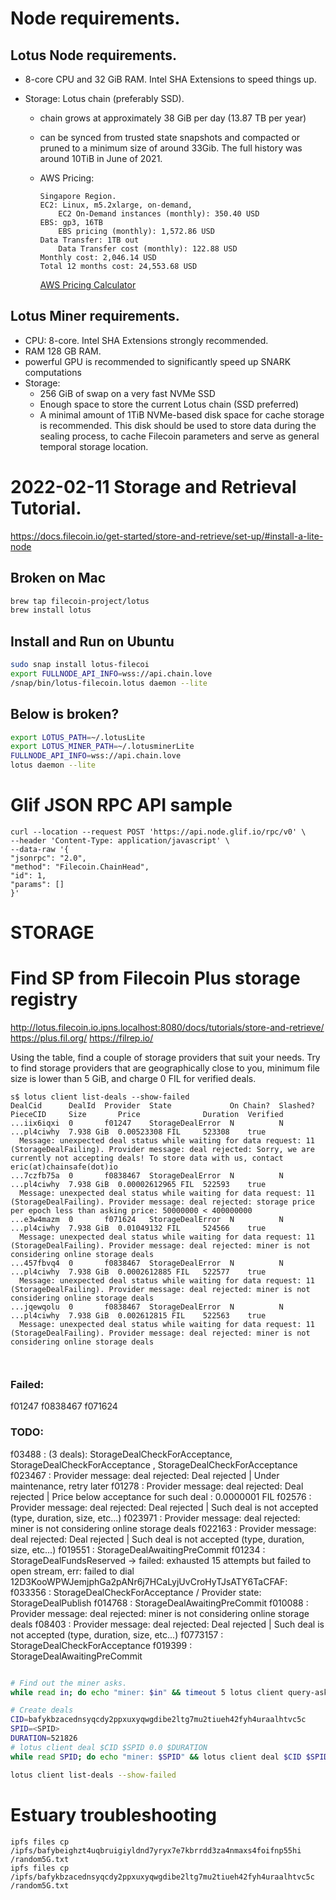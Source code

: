 # Node requirements.

## Lotus Node requirements.

* 8-core CPU and 32 GiB RAM. Intel SHA Extensions to speed things up.

* Storage: Lotus chain (preferably SSD).

    * chain grows at approximately 38 GiB per day (13.87 TB per year)

    * can be synced from trusted state snapshots and compacted or pruned to a minimum size of around 33Gib. The full history was around 10TiB in June of 2021.

    * AWS Pricing:

        ```
        Singapore Region.
        EC2: Linux, m5.2xlarge, on-demand,
            EC2 On-Demand instances (monthly): 350.40 USD
        EBS: gp3, 16TB
            EBS pricing (monthly): 1,572.86 USD
        Data Transfer: 1TB out
            Data Transfer cost (monthly): 122.88 USD
        Monthly cost: 2,046.14 USD
        Total 12 months cost: 24,553.68 USD
        ```

        [AWS Pricing Calculator](https://calculator.aws/#/estimate?id=4b8b7bd8587eec3c7cec11189732fe4b9cf2c25a)


## Lotus Miner requirements.

* CPU: 8-core. Intel SHA Extensions strongly recommended.
* RAM 128 GB RAM.
* powerful GPU is recommended to significantly speed up SNARK computations
* Storage: 
    * 256 GiB of swap on a very fast NVMe SSD 
    * Enough space to store the current Lotus chain (SSD preferred)
    * A minimal amount of 1TiB NVMe-based disk space for cache storage is recommended. 
        This disk should be used to store data during the sealing process, to cache Filecoin parameters and serve as general temporal storage location.

# 2022-02-11 Storage and Retrieval Tutorial. 

https://docs.filecoin.io/get-started/store-and-retrieve/set-up/#install-a-lite-node

## Broken on Mac

```sh
brew tap filecoin-project/lotus
brew install lotus
```

## Install and Run on Ubuntu

```sh
sudo snap install lotus-filecoi
export FULLNODE_API_INFO=wss://api.chain.love
/snap/bin/lotus-filecoin.lotus daemon --lite
```

## Below is broken?
```bash
export LOTUS_PATH=~/.lotusLite
export LOTUS_MINER_PATH=~/.lotusminerLite
FULLNODE_API_INFO=wss://api.chain.love 
lotus daemon --lite
```


# Glif JSON RPC API sample
```
curl --location --request POST 'https://api.node.glif.io/rpc/v0' \
--header 'Content-Type: application/javascript' \
--data-raw '{
"jsonrpc": "2.0",
"method": "Filecoin.ChainHead",
"id": 1,
"params": []
}'
```

# STORAGE

# Find SP from Filecoin Plus storage registry
http://lotus.filecoin.io.ipns.localhost:8080/docs/tutorials/store-and-retrieve/
https://plus.fil.org/
https://filrep.io/

Using the table, find a couple of storage providers that suit your needs. Try to find storage providers that are geographically close to you, minimum file size is lower than 5 GiB, and charge 0 FIL for verified deals.

```
s$ lotus client list-deals --show-failed
DealCid      DealId  Provider  State             On Chain?  Slashed?  PieceCID     Size       Price              Duration  Verified  
...iix6iqxi  0       f01247    StorageDealError  N          N         ...pl4ciwhy  7.938 GiB  0.00523308 FIL     523308    true      
  Message: unexpected deal status while waiting for data request: 11 (StorageDealFailing). Provider message: deal rejected: Sorry, we are currently not accepting deals! To store data with us, contact eric(at)chainsafe(dot)io
...7czfb75a  0       f0838467  StorageDealError  N          N         ...pl4ciwhy  7.938 GiB  0.00002612965 FIL  522593    true      
  Message: unexpected deal status while waiting for data request: 11 (StorageDealFailing). Provider message: deal rejected: storage price per epoch less than asking price: 50000000 < 400000000
...e3w4mazm  0       f071624   StorageDealError  N          N         ...pl4ciwhy  7.938 GiB  0.01049132 FIL     524566    true      
  Message: unexpected deal status while waiting for data request: 11 (StorageDealFailing). Provider message: deal rejected: miner is not considering online storage deals
...457fbvq4  0       f0838467  StorageDealError  N          N         ...pl4ciwhy  7.938 GiB  0.0002612885 FIL   522577    true      
  Message: unexpected deal status while waiting for data request: 11 (StorageDealFailing). Provider message: deal rejected: miner is not considering online storage deals
...jqewqolu  0       f0838467  StorageDealError  N          N         ...pl4ciwhy  7.938 GiB  0.002612815 FIL    522563    true      
  Message: unexpected deal status while waiting for data request: 11 (StorageDealFailing). Provider message: deal rejected: miner is not considering online storage deals



```

### Failed:
f01247
f0838467
f071624

### TODO:
f03488 : (3 deals): StorageDealCheckForAcceptance, StorageDealCheckForAcceptance , StorageDealCheckForAcceptance
f023467 :  Provider message: deal rejected: Deal rejected | Under maintenance, retry later 
f01278 : Provider message: deal rejected: Deal rejected | Price below acceptance for such deal : 0.0000001 FIL
f02576 : Provider message: deal rejected: Deal rejected | Such deal is not accepted (type, duration, size, etc...)
f023971 : Provider message: deal rejected: miner is not considering online storage deals
f022163 : Provider message: deal rejected: Deal rejected | Such deal is not accepted (type, duration, size, etc...)
f019551 : StorageDealAwaitingPreCommit
f01234  : StorageDealFundsReserved -> failed: exhausted 15 attempts but failed to open stream, err: failed to dial 12D3KooWPWJemjphGa2pANr6j7HCaLyjUvCroHyTJsATY6TaCFAF:
f033356 : StorageDealCheckForAcceptance / Provider state: StorageDealPublish
f014768 : StorageDealAwaitingPreCommit
f010088 : Provider message: deal rejected: miner is not considering online storage deals
f08403 : Provider message: deal rejected: Deal rejected | Such deal is not accepted (type, duration, size, etc...)
f0773157 : StorageDealCheckForAcceptance
f019399 : StorageDealAwaitingPreCommit

```bash

# Find out the miner asks.
while read in; do echo "miner: $in" && timeout 5 lotus client query-ask "$in"; done < filplusminers.txt &> filplusminers.ask.out

# Create deals
CID=bafykbzacednsyqcdy2ppxuxyqwgdibe2ltg7mu2tiueh42fyh4uraalhtvc5c
SPID=<SPID>
DURATION=521826
# lotus client deal $CID $SPID 0.0 $DURATION
while read SPID; do echo "miner: $SPID" && lotus client deal $CID $SPID 0.0 $DURATION; done < filplusminers.txt &> filplusminers.deal.out

lotus client list-deals --show-failed


```

# Estuary troubleshooting
```
ipfs files cp /ipfs/bafybeighzt4uqbruigiyldnd7yryx7e7kbrrdd3za4nmaxs4foifnp55hi /random5G.txt	
ipfs files cp /ipfs/bafykbzacednsyqcdy2ppxuxyqwgdibe2ltg7mu2tiueh42fyh4uraalhtvc5c  /random5G.txt	